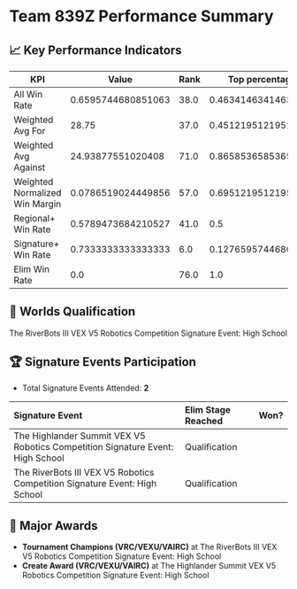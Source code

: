# Team 839Z Performance Summary

## 📈 Key Performance Indicators
| KPI | Value | Rank | Top percentage |
| --- | ----- | ---- | ----- |
| All Win Rate | 0.6595744680851063 | 38.0 | 0.4634146341463415 |
| Weighted Avg For | 28.75 | 37.0 | 0.45121951219512196 |
| Weighted Avg Against | 24.93877551020408 | 71.0 | 0.8658536585365854 |
| Weighted Normalized Win Margin | 0.0786519024449856 | 57.0 | 0.6951219512195121 |
| Regional+ Win Rate | 0.5789473684210527 | 41.0 | 0.5 |
| Signature+ Win Rate | 0.7333333333333333 | 6.0 | 0.1276595744680851 |
| Elim Win Rate | 0.0 | 76.0 | 1.0 |


## 🎯 Worlds Qualification
The RiverBots III VEX V5 Robotics Competition Signature Event: High School

## 🏆 Signature Events Participation
- Total Signature Events Attended: **2**

| Signature Event | Elim Stage Reached | Won? |
|:----------------|:-------------------|:----|
| The Highlander Summit VEX V5 Robotics Competition Signature Event: High School | Qualification |  |
| The RiverBots III VEX V5 Robotics Competition Signature Event: High School | Qualification |  |


## 🥇 Major Awards
- **Tournament Champions (VRC/VEXU/VAIRC)** at The RiverBots III VEX V5 Robotics Competition Signature Event: High School
- **Create Award (VRC/VEXU/VAIRC)** at The Highlander Summit VEX V5 Robotics Competition Signature Event: High School

